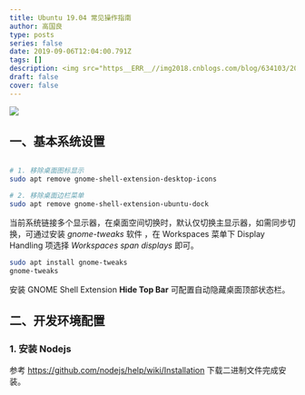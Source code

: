 ```yaml
---
title: Ubuntu 19.04 常见操作指南
author: 高国良
type: posts
series: false
date: 2019-09-06T12:04:00.791Z
tags: []
description: <img src="https__ERR__//img2018.cnblogs.com/blog/634103/201909/634103-20190908182418386-695298629.jpg" class="desc_img">
draft: false 
cover: false
---
```


![](cover.jpg)
## 一、基本系统设置

```bash

# 1. 移除桌面图标显示
sudo apt remove gnome-shell-extension-desktop-icons

# 2. 移除桌面边栏菜单
sudo apt remove gnome-shell-extension-ubuntu-dock
```

当前系统链接多个显示器，在桌面空间切换时，默认仅切换主显示器，如需同步切换，可通过安装 *gnome-tweaks* 软件
，在 Workspaces 菜单下 Display Handling 项选择 *Workspaces span displays* 即可。

```bash
sudo apt install gnome-tweaks
gnome-tweaks
```

安装 GNOME Shell Extension **Hide Top Bar** 可配置自动隐藏桌面顶部状态栏。

## 二、开发环境配置

### 1. 安装 Nodejs

参考 <https://github.com/nodejs/help/wiki/Installation> 下载二进制文件完成安装。
